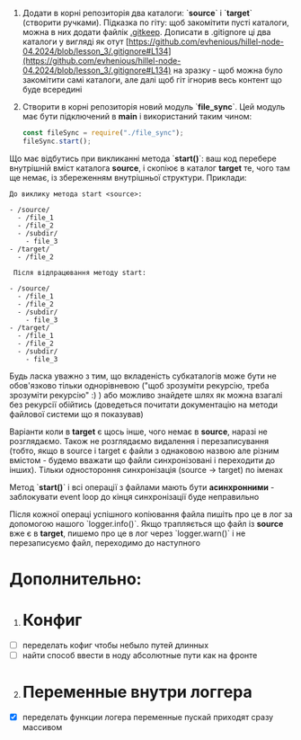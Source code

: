 1.  Додати в корні репозиторія два каталоги: \`**source**\` і \`**target**\` (створити ручками). Підказка по гіту: щоб закомітити пусті каталоги, можна в них додати файлік [.gitkeep](https://www.freecodecamp.org/news/what-is-gitkeep/). Дописати в .gitignore ці два каталоги у вигляді як отут [https://github.com/evhenious/hillel-node-04.2024/blob/lesson_3/.gitignore#L134](https://github.com/evhenious/hillel-node-04.2024/blob/lesson_3/.gitignore#L134) на зразку - щоб можна було закомітити самі каталоги, але далі щоб гіт ігнорив весь контент що буде всередині
2.  Створити в корні репозиторія новий модуль \`**file_sync**\`. Цей модуль має бути підключений в **main** і використаний таким чином:

    ```js
    const fileSync = require("./file_sync");
    fileSync.start();
    ```

Що має відбутись при викликанні метода \`**start()**\`: ваш код перебере внутрішній вміст каталога **source**, і скопіює в каталог **target** те, чого там ще немає, із збереженням внутрішньої структури. Приклади:

`До виклику метода start <source>: `

```
- /source/
  - /file_1
  - /file_2
  - /subdir/
    - file_3
- /target/
  - /file_2
```

` Після відпрацювання методу start:`

```
- /source/
  - /file_1
  - /file_2
  - /subdir/
    - file_3
- /target/
  - /file_1
  - /file_2
  - /subdir/
    - file_3
```

Будь ласка уважно з тим, що вкладеність субкаталогів може бути не обов'язково тільки однорівневою ("щоб зрозуміти рекурсію, треба зрозуміти рекурсію" :) ) або можливо знайдете шлях як можна взагалі без рекурсії обійтись (доведеться почитати документацію на методи файлової системи що я показував)

Варіанти коли в **target** є щось інше, чого немає в **source**, наразі не розглядаємо. Також не розглядаємо видалення і перезаписування (тобто, якщо в source і target є файли з однаковою назвою але різним вмістом - будемо вважати що файли синхронізовані і переходити до інших). Тільки одностороння синхронізація (source -> target) по іменах

Метод \`**start()**\` і всі операції з файлами мають бути **асинхронними** - заблокувати event loop до кінця синхронізації буде неправильно

Після кожної операці успішного копіювання файла пишіть про це в лог за допомогою нашого \`logger.info()\`. Якщо трапляється що файл із **source** вже є в **target**, пишемо про це в лог через \`logger.warn()\` і не перезаписуємо файл, переходимо до наступного

# Дополнительно:
1. # Конфиг
  - [ ] переделать кофиг чтобы небыло путей длинных
  - [ ] найти способ ввести в ноду абсолютные пути как на фронте
2. # Переменные внутри логгера
  - [x] переделать функции логера переменные пускай приходят сразу массивом